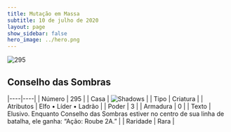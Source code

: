```yaml
---
title: Mutação em Massa
subtitle: 10 de julho de 2020
layout: page
show_sidebar: false
hero_image: ../hero.png
---
```


![295](https://cdn.keyforgegame.com/media/card_front/pt/479_295_CG4FG9XQJ849_pt.png)

## Conselho das Sombras

|----|----|
| Número | 295 |
| Casa | ![Shadows](https://archonarcana.com/images/thumb/e/ee/Shadows.png/22px-Shadows.png "Sombras") |
| Tipo | Criatura |
| Atributos | Elfo • Líder • Ladrão |
| Poder | 3 |
| Armadura | 0 |
| Texto | Elusivo.  Enquanto Conselho das Sombras estiver no centro de sua linha de batalha, ele ganha: “Ação: Roube 2A.” |
| Raridade | Rara |
